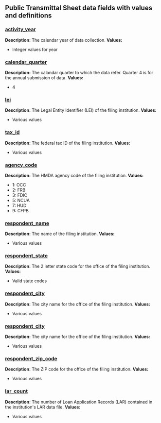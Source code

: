 ## Public Transmittal Sheet data fields with values and definitions

### [activity\_year](#activity_year)
**Description:** The calendar year of data collection.
**Values:**
- Integer values for year

### [calendar\_quarter](#calendar_quarter)
**Description:** The calandar quarter to which the data refer. Quarter 4 is for the annual submission of data.
**Values:**
- 4

### [lei](#lei)
**Description:** The Legal Entity Identifier (LEI) of the filing institution.
**Values:**
- Various values

### [tax\_id](#tax_id)
**Description:** The federal tax ID of the filing institution.
**Values:**
- Various values

### [agency\_code](#agency_code)
**Description:** The HMDA agency code of the filing institution.
**Values:**
- 1: OCC
- 2: FRB
- 3: FDIC
- 5: NCUA
- 7: HUD
- 9: CFPB

### [respondent\_name](#respondent_name)
**Description:** The name of the filing institution.
**Values:**
- Various values

### [respondent\_state](#respondent_state)
**Description:** The 2 letter state code for the office of the filing institution.
**Values:**
- Valid state codes

### [respondent\_city](#respondent_city)
**Description:** The city name for the office of the filing institution.
**Values:**
- Various values

### [respondent\_city](#respondent_city)
**Description:** The city name for the office of the filing institution.
**Values:**
- Various values

### [respondent\_zip\_code](#respondent_zip_code)
**Description:** The ZIP code for the office of the filing institution.
**Values:**
- Various values

### [lar\_count](#lar_count)
**Description:** The number of Loan Application Records (LAR) contained in the institution's LAR data file.
**Values:**
- Various values
